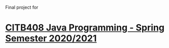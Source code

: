 Final project for 
# [CITB408 Java Programming - Spring Semester 2020/2021](https://ecatalog.nbu.bg/default.asp?V_Year=2021&YSem=4&Spec_ID=&Mod_ID=&PageShow=coursepresent&P_Menu=courses_part1&Fac_ID=3&M_PHD=&P_ID=832&TabIndex=1&K_ID=48852&K_TypeID=10&l=0)
